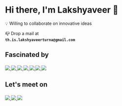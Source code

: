 #  __Hi there, I'm Lakshyaveer__ 👋

💡 Willing to collaborate on innovative ideas

📪 Drop a mail at <code> __th.is.lakshyaveerturna@gmail.com__ </code>


## Fascinated by
<h3>
  <a href="https://python.org">
    <img src="https://skillicons.dev/icons?i=python" />
  </a>

  <a href="https://javascript.com">
    <img src="https://skillicons.dev/icons?i=js" />
  </a>
  
  <a href="https://html.com">
    <img src="https://skillicons.dev/icons?i=html" />
  </a>

  <a href="https://www.w3schools.com/css/">
    <img src="https://skillicons.dev/icons?i=css" />
  </a>

  <a href="https://dart.dev/">
    <img src="https://skillicons.dev/icons?i=dart" />
  </a>
  
  <a href="https://flutter.dev">
    <img src="https://skillicons.dev/icons?i=flutter" />
  </a>
    <a href="https://react.dev/">
    <img src="https://skillicons.dev/icons?i=react" />
  </a>

  </h3>
  
## Let's meet on

<h3>
  <a href="https://discordapp.com/users/884461843760971826">
    <img src="https://skillicons.dev/icons?i=discord" />
  </a>

  <a href="https://x.com/GreenMongoose_">
    <img src="https://skillicons.dev/icons?i=twitter" />
  </a>
  
  <a href="https://stackoverflow.com/users/22088314/lakshyaveer">
    <img src="https://skillicons.dev/icons?i=stackoverflow" />
  </a>

  
</h3>







<!---
im-lakshyaveerturna/im-lakshyaveerturna is a ✨ special ✨ repository because its `README.md` (this file) appears on your GitHub profile.
You can click the Preview link to take a look at your changes.
--->
